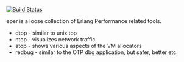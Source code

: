 [![Build Status](https://travis-ci.org/basho/eper.svg)](https://travis-ci.org/basho/eper)

eper is a loose collection of Erlang Performance related tools.

* dtop   - similar to unix top
* ntop   - visualizes network traffic
* atop   - shows various aspects of the VM allocators
* redbug - similar to the OTP dbg application, but safer, better etc.
